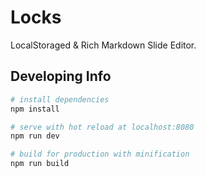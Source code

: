 # Locks

LocalStoraged & Rich Markdown Slide Editor.

## Developing Info

``` bash
# install dependencies
npm install

# serve with hot reload at localhost:8080
npm run dev

# build for production with minification
npm run build
```
